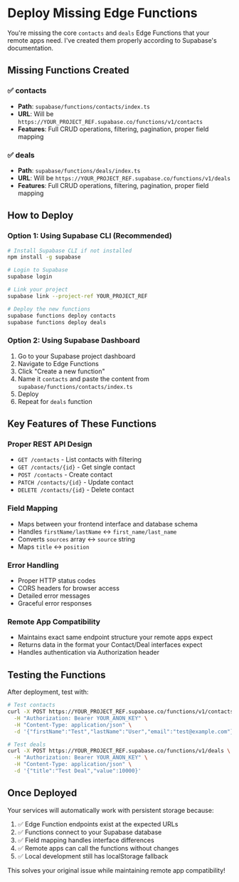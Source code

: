 # Deploy Missing Edge Functions

You're missing the core `contacts` and `deals` Edge Functions that your remote apps need. I've created them properly according to Supabase's documentation.

## Missing Functions Created

### ✅ contacts
- **Path**: `supabase/functions/contacts/index.ts`  
- **URL**: Will be `https://YOUR_PROJECT_REF.supabase.co/functions/v1/contacts`
- **Features**: Full CRUD operations, filtering, pagination, proper field mapping

### ✅ deals  
- **Path**: `supabase/functions/deals/index.ts`
- **URL**: Will be `https://YOUR_PROJECT_REF.supabase.co/functions/v1/deals`
- **Features**: Full CRUD operations, filtering, pagination, proper field mapping

## How to Deploy

### Option 1: Using Supabase CLI (Recommended)

```bash
# Install Supabase CLI if not installed
npm install -g supabase

# Login to Supabase
supabase login

# Link your project
supabase link --project-ref YOUR_PROJECT_REF

# Deploy the new functions
supabase functions deploy contacts
supabase functions deploy deals
```

### Option 2: Using Supabase Dashboard

1. Go to your Supabase project dashboard
2. Navigate to Edge Functions
3. Click "Create a new function"
4. Name it `contacts` and paste the content from `supabase/functions/contacts/index.ts`
5. Deploy
6. Repeat for `deals` function

## Key Features of These Functions

### Proper REST API Design
- `GET /contacts` - List contacts with filtering
- `GET /contacts/{id}` - Get single contact
- `POST /contacts` - Create contact
- `PATCH /contacts/{id}` - Update contact  
- `DELETE /contacts/{id}` - Delete contact

### Field Mapping
- Maps between your frontend interface and database schema
- Handles `firstName/lastName` ↔ `first_name/last_name`
- Converts `sources` array ↔ `source` string
- Maps `title` ↔ `position`

### Error Handling
- Proper HTTP status codes
- CORS headers for browser access
- Detailed error messages
- Graceful error responses

### Remote App Compatibility
- Maintains exact same endpoint structure your remote apps expect
- Returns data in the format your Contact/Deal interfaces expect
- Handles authentication via Authorization header

## Testing the Functions

After deployment, test with:

```bash
# Test contacts
curl -X POST https://YOUR_PROJECT_REF.supabase.co/functions/v1/contacts \
  -H "Authorization: Bearer YOUR_ANON_KEY" \
  -H "Content-Type: application/json" \
  -d '{"firstName":"Test","lastName":"User","email":"test@example.com"}'

# Test deals  
curl -X POST https://YOUR_PROJECT_REF.supabase.co/functions/v1/deals \
  -H "Authorization: Bearer YOUR_ANON_KEY" \
  -H "Content-Type: application/json" \
  -d '{"title":"Test Deal","value":10000}'
```

## Once Deployed

Your services will automatically work with persistent storage because:

1. ✅ Edge Function endpoints exist at the expected URLs
2. ✅ Functions connect to your Supabase database 
3. ✅ Field mapping handles interface differences
4. ✅ Remote apps can call the functions without changes
5. ✅ Local development still has localStorage fallback

This solves your original issue while maintaining remote app compatibility!